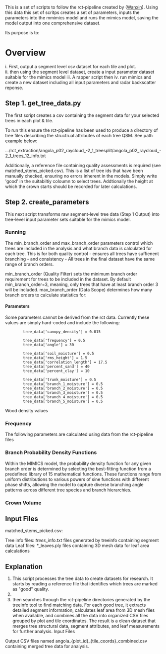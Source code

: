This is a set of scripts to follow the rct-pipeline created by ([Wanxin](https://github.com/Rthomass/test/edit/main/README.md)). Using this data this set of scritps creates a set of parameters, inputs the parameters into the mmimics model and runs the mimics model, saving the model output into one comprehensive dataset. 

Its purpose is to:  

# Overview

i. First, output a segment level csv dataset for each tile and plot.  
ii. then using the segment level dataset, create a input parameter dataset suitable for the mimics model
iii. A rapper script then 
iv. run mimics and create a new dataset including all input parameters and radar backscatter reponse.

## Step 1. get_tree_data.py
The first script creates a csv containing the segment data for your selected trees in each plot & tile. 

To run this ensure the rct-pipeline has been used to produce a directory of tree files describing the structrual attributes of each tree QSM. See path example below:  

.../rct_extraction/angola_p02_raycloud_-2_1_treesplit/angola_p02_raycloud_-2_1_trees_12_info.txt

Additionally, a reference file containing  quality assessments is required (see matched_stems_picked.csv). This is a list of tree ids that have been manually checked, ensuring no errors inherent in the models. Simply write 'good' in the suitabiltiy coloumn to select trees. Addtionally the  height at which the crown starts should be recorded for later calculations. 



## Step 2. create_parameters
This next script transforms raw segment-level tree data (Step 1 Output) into tree-level input parameter sets suitable for the mimics model. 

### Running
The min_branch_order and max_branch_order parameters control which trees are included in the analysis and what branch data is calculated for each tree. This is for both quality control - ensures all trees have suffienent branching - and consistency - All trees in the final dataset have the same range of branch orders.

min_branch_order (Quality Filter) sets the minimum branch order requirement for trees to be included in the dataset. By default min_branch_order=3, meaning, only trees that have at least branch order 3 will be included. 
max_branch_order (Data Scope) determines how many branch orders to calculate statistics for:

#### Parameters 
Some parameters cannot be derived from the rct data. Currently these values are simply hard-coded and include the following: 

            tree_data['canopy_density'] = 0.015
            
            tree_data['frequency'] = 0.5
            tree_data['angle'] = 30

            tree_data['soil_moisture'] = 0.5
            tree_data['rms_height'] = 1.5
            tree_data['correlation_length'] = 17.5
            tree_data['percent_sand'] = 40
            tree_data['percent_clay'] = 10
            
            tree_data['trunk_moisture'] = 0.5
            tree_data['branch_1_moisture'] = 0.5
            tree_data['branch_2_moisture'] = 0.5
            tree_data['branch_3_moisture'] = 0.5
            tree_data['branch_4_moisture'] = 0.5
            tree_data['branch_5_moisture'] = 0.5

Wood density values 
### Frequency






The following parameters are calculated using data from the rct-pipeline files
### Branch Probability Density Functions
Within the MIMICS model, the probability density function for any given branch order is determined by selecting the best-fitting function from a predefined library of 15 mathematical functions. These functions range from uniform distributions to various powers of sine functions with different phase shifts, allowing the model to capture diverse branching angle patterns across different tree species and branch hierarchies.
### Crown Volume
###




## Input Files
matched_stems_picked.csv: 




Tree info files: *_trees_*_info.txt files generated by treeinfo containing segment data
Leaf files: *_leaves.ply files containing 3D mesh data for leaf area calculations
## Explanation
1. This script processes the tree data to create datasets for research. It starts by reading a reference file that identifies which trees are marked as "good" quality. 
2.
3.   then searches through the rct-pipeline directories generated by the treeinfo tool to find matching data. For each good tree, it extracts detailed segment information, calculates leaf area from 3D mesh files when available, and combines all the data into organized CSV files grouped by plot and tile coordinates. The result is a clean dataset that merges tree structural data, segment attributes, and leaf measurements for further analysis.
Input Files



Output
CSV files named angola_{plot_id}_{tile_coords}_combined.csv containing merged tree data for analysis.



